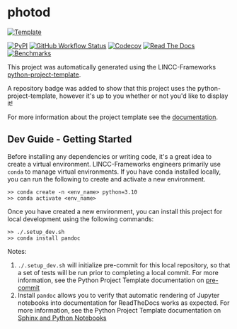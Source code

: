 
# photod

[![Template](https://img.shields.io/badge/Template-LINCC%20Frameworks%20Python%20Project%20Template-brightgreen)](https://lincc-ppt.readthedocs.io/en/latest/)

[![PyPI](https://img.shields.io/pypi/v/photod?color=blue&logo=pypi&logoColor=white)](https://pypi.org/project/photod/)
[![GitHub Workflow Status](https://img.shields.io/github/actions/workflow/status/labastro-rbi/photod/smoke-test.yml)](https://github.com/labastro-rbi/photod/actions/workflows/smoke-test.yml)
[![Codecov](https://codecov.io/gh/labastro-rbi/photod/branch/main/graph/badge.svg)](https://codecov.io/gh/labastro-rbi/photod)
[![Read The Docs](https://img.shields.io/readthedocs/photod)](https://photod.readthedocs.io/)
[![Benchmarks](https://img.shields.io/github/actions/workflow/status/labastro-rbi/photod/asv-main.yml?label=benchmarks)](https://labastro-rbi.github.io/photod/)

This project was automatically generated using the LINCC-Frameworks 
[python-project-template](https://github.com/lincc-frameworks/python-project-template).

A repository badge was added to show that this project uses the python-project-template, however it's up to
you whether or not you'd like to display it!

For more information about the project template see the 
[documentation](https://lincc-ppt.readthedocs.io/en/latest/).

## Dev Guide - Getting Started

Before installing any dependencies or writing code, it's a great idea to create a
virtual environment. LINCC-Frameworks engineers primarily use `conda` to manage virtual
environments. If you have conda installed locally, you can run the following to
create and activate a new environment.

```
>> conda create -n <env_name> python=3.10
>> conda activate <env_name>
```

Once you have created a new environment, you can install this project for local
development using the following commands:

```
>> ./.setup_dev.sh
>> conda install pandoc
```

Notes:
1. `./.setup_dev.sh` will initialize pre-commit for this local repository, so
   that a set of tests will be run prior to completing a local commit. For more
   information, see the Python Project Template documentation on 
   [pre-commit](https://lincc-ppt.readthedocs.io/en/latest/practices/precommit.html)
2. Install `pandoc` allows you to verify that automatic rendering of Jupyter notebooks
   into documentation for ReadTheDocs works as expected. For more information, see
   the Python Project Template documentation on
   [Sphinx and Python Notebooks](https://lincc-ppt.readthedocs.io/en/latest/practices/sphinx.html#python-notebooks)
